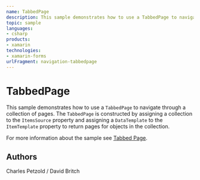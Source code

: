 ```yaml
---
name: TabbedPage
description: This sample demonstrates how to use a TabbedPage to navigate through a collection of pages. The TabbedPage is constructed by assigning a collection to the ItemsSource property and assigning a DataTemplate to the ItemTemplate property to return pages for objects in the collection.
topic: sample
languages:
- csharp
products:
- xamarin
technologies:
- xamarin-forms
urlFragment: navigation-tabbedpage
---
```

TabbedPage
==========

This sample demonstrates how to use a `TabbedPage` to navigate through a collection of pages. The `TabbedPage` is constructed by assigning a collection to the `ItemsSource` property and assigning a `DataTemplate` to the `ItemTemplate` property to return pages for objects in the collection.

For more information about the sample see [Tabbed Page](http://developer.xamarin.com/guides/cross-platform/xamarin-forms/user-interface/navigation/tabbed-page/).

Authors
-------

Charles Petzold / David Britch

